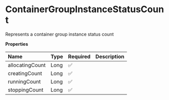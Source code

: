 # ContainerGroupInstanceStatusCount

Represents a container group instance status count

**Properties**

| Name            | Type | Required | Description |
| :-------------- | :--- | :------- | :---------- |
| allocatingCount | Long | ✅       |             |
| creatingCount   | Long | ✅       |             |
| runningCount    | Long | ✅       |             |
| stoppingCount   | Long | ✅       |             |

